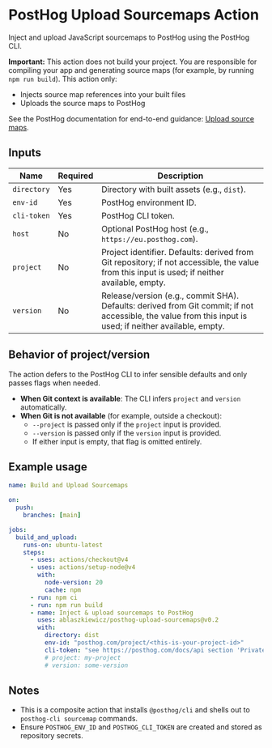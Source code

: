 # PostHog Upload Sourcemaps Action

Inject and upload JavaScript sourcemaps to PostHog using the PostHog CLI.

**Important:** This action does not build your project. You are responsible for compiling your app and generating source maps (for example, by running `npm run build`). This action only:

- Injects source map references into your built files
- Uploads the source maps to PostHog

See the PostHog documentation for end-to-end guidance: [Upload source maps](https://posthog.com/docs/error-tracking/upload-source-maps).

## Inputs

| **Name**    | **Required** | **Description**                                                                                                                                           |
| ----------- | ------------ | --------------------------------------------------------------------------------------------------------------------------------------------------------- |
| `directory` | Yes          | Directory with built assets (e.g., `dist`).                                                                                                               |
| `env-id`    | Yes          | PostHog environment ID.                                                                                                                                   |
| `cli-token` | Yes          | PostHog CLI token.                                                                                                                                        |
| `host`      | No           | Optional PostHog host (e.g., `https://eu.posthog.com`).                                                                                                   |
| `project`   | No           | Project identifier. Defaults: derived from Git repository; if not accessible, the value from this input is used; if neither available, empty.             |
| `version`   | No           | Release/version (e.g., commit SHA). Defaults: derived from Git commit; if not accessible, the value from this input is used; if neither available, empty. |

## Behavior of project/version

The action defers to the PostHog CLI to infer sensible defaults and only passes flags when needed.

- **When Git context is available**: The CLI infers `project` and `version` automatically.
- **When Git is not available** (for example, outside a checkout):
  - `--project` is passed only if the `project` input is provided.
  - `--version` is passed only if the `version` input is provided.
  - If either input is empty, that flag is omitted entirely.

## Example usage

```yaml
name: Build and Upload Sourcemaps

on:
  push:
    branches: [main]

jobs:
  build_and_upload:
    runs-on: ubuntu-latest
    steps:
      - uses: actions/checkout@v4
      - uses: actions/setup-node@v4
        with:
          node-version: 20
          cache: npm
      - run: npm ci
      - run: npm run build
      - name: Inject & upload sourcemaps to PostHog
        uses: ablaszkiewicz/posthog-upload-sourcemaps@v0.2
        with:
          directory: dist
          env-id: "posthog.com/project/<this-is-your-project-id>"
          cli-token: "see https://posthog.com/docs/api section 'Private endpoint authentication'"
          # project: my-project
          # version: some-version
```

## Notes

- This is a composite action that installs `@posthog/cli` and shells out to `posthog-cli sourcemap` commands.
- Ensure `POSTHOG_ENV_ID` and `POSTHOG_CLI_TOKEN` are created and stored as repository secrets.
